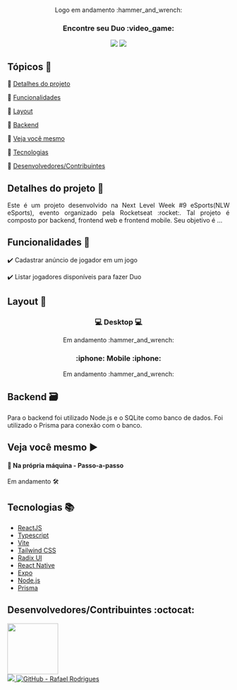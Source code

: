 <!-- -->
<p align="center">
  <br>
  Logo em andamento :hammer_and_wrench:
  <!--
    <Img src="https://github.com/rafarod21/FeedWidget/blob/main/git-assets/logo.svg" width=700/>    
   -->
  
  <h3 align="center"> Encontre seu Duo :video_game: </h3>
  
  <p align="center">
    <img src="https://img.shields.io/static/v1?label=Status&message=Conclu%C3%ADdo&color=brightgreen&style=flat&labelColor=3E3E3E">
    <img src="https://img.shields.io/static/v1?message=NLW%2F9-eSports&label=Rocketseat&color=4A357D&style=flat&labelColor=8257E5">
  </p>
</p>


## Tópicos :scroll:

:small_blue_diamond: [Detalhes do projeto](#detalhes-do-projeto-memo)

:small_blue_diamond: [Funcionalidades](#funcionalidades-stars)

:small_blue_diamond: [Layout](#layout-milky_way)

:small_blue_diamond: [Backend](#backend-card_file_box)

:small_blue_diamond: [Veja você mesmo](#veja-você-mesmo-arrow_forward)

:small_blue_diamond: [Tecnologias](#tecnologias-books)

:small_blue_diamond: [Desenvolvedores/Contribuintes](#desenvolvedorescontribuintes-octocat)

## Detalhes do projeto :memo:

<p align="justify">
Este é um projeto desenvolvido na Next Level Week #9 eSports(NLW eSports), evento organizado pela Rocketseat :rocket:.
Tal projeto é composto por backend, frontend web e frontend mobile.
Seu objetivo é ...
</p>

## Funcionalidades :stars:

✔️ Cadastrar anúncio de jogador em um jogo

✔️ Listar jogadores disponíveis para fazer Duo

## Layout :milky_way:

<h3 align="center">
  💻 Desktop 💻
</h3>
<p align="center">
  Em andamento :hammer_and_wrench:
  <!--
  <Img src="https://github.com/rafarod21/FeedWidget/blob/main/git-assets/FeedWidget-web1.jpeg" width=400>
  <Img src="https://github.com/rafarod21/FeedWidget/blob/main/git-assets/FeedWidget-web2.jpeg" width=400>
  <Img src="https://github.com/rafarod21/FeedWidget/blob/main/git-assets/FeedWidget-web3.jpeg" width=400>
  <Img src="https://github.com/rafarod21/FeedWidget/blob/main/git-assets/FeedWidget-web4.jpeg" width=400>
  -->
</p>
  
<h3 align="center">
  :iphone: Mobile :iphone:
</h3>
<p align="center">
  Em andamento :hammer_and_wrench:
  <!-- 
  <Img src="https://github.com/rafarod21/FeedWidget/blob/main/git-assets/FeedWidget-mobile1.jpeg" width=auto height=400>
  <Img src="https://github.com/rafarod21/FeedWidget/blob/main/git-assets/FeedWidget-mobile2.jpeg" width=auto height=400>
  -->
</p>

## Backend :card_file_box:

Para o backend foi utilizado Node.js e o SQLite como banco de dados. Foi utilizado o Prisma para conexão com o banco.

## Veja você mesmo :arrow_forward:

#### :small_blue_diamond: Na própria máquina - Passo-a-passo

Em andamento :hammer_and_wrench:

<!-- 
    
##### Passo 1: Clonando o repositório
```bash
git clone https://github.com/rafarod21/FeedWidget.git
```
    
##### Passo 2: Acessando a pasta do backend do projeto
```bash
cd FeedWidget/server
```
    
##### Passo 3: Instalando as dependências do backend com npm ou Yarn
```bash
# Utilizando npm
npm install

# Utilizando Yarn
yarn
```

##### Passo 4: Configurando o banco de dados local

- Crie um arquivo ".env" na raiz do projeto, copie o conteúdo a seguir e cole-o dentro desse arquivo
```bash
DATABASE_URL="file:./dev.db"
```
- Dentro da pasta prisma:
    - Delete a pasta "migrations"
    - Delete arquivo "dev.db"
    - Dentro do arquivo "schema.prisma", altere o valor da variável "provider" dentro de "datasource db" para "sqlite"
    
##### Passo 5: Executando as migrations do prisma
```bash
# Utilizando npm
npx prisma migrate dev

# Utilizando Yarn
yarn prisma migrate dev
```
- Quando aparecer a pergunta "Enter a name for the new migration: »" digite:
```bash
create_feedbacks
```
    
##### Passo 6: Executando o backend do projeto com npm ou Yarn
```bash
# Utilizando npm
npm run dev

# Utilizando Yarn
yarn dev
```
    
##### Passo 7: EM OUTRO TERMINAL, acesse a pasta do frontend do projeto
```bash
cd FeedWidget/web
```
    
##### Passo 8: Instalando as dependências do frontend com npm ou Yarn
```bash
# Utilizando npm
npm install

# Utilizando Yarn
yarn
```

##### Passo 9: Executando o frontend do projeto com npm ou Yarn
```bash
# Utilizando npm
npm run dev

# Utilizando Yarn
yarn dev
  
# O projeto deverá ser iniciado na porta 3000
```

##### Passo 10: Vizualizando o projeto
Acesse: http://localhost:3000

-->

## Tecnologias :books:

  - [ReactJS](https://pt-br.reactjs.org)
  - [Typescript](https://www.typescriptlang.org)
  - [Vite](https://vitejs.dev)
  - [Tailwind CSS](https://tailwindcss.com)
  - [Radix UI](https://www.radix-ui.com)
  - [React Native](https://reactnative.dev)
  - [Expo](https://expo.dev)
  - [Node.js](https://nodejs.org)
  - [Prisma](https://www.prisma.io)
    
## Desenvolvedores/Contribuintes :octocat:

<img src="https://avatars0.githubusercontent.com/u/39251153?s=460&u=b18964e9a5e2c3c1ef9bc74ae8c35b11095c841b&v=4" width=115><br>
<a aria-label="LinkedIn - Rafael Rodrigues" href="https://www.linkedin.com/in/rafael-montrezol-942a60170">
    <img src="https://img.shields.io/static/v1?logo=linkedin&label=LinkedIn&message=Rafael%20Rodrigues&color=00A0DC&style=flat&labelColor=0077B5"> 
</a>
<a aria-label="GitHub - Rafael Rodrigues" href="https://github.com/rafarod21">
    <img alt="GitHub - Rafael Rodrigues" src="https://img.shields.io/static/v1?logo=github&label=GitHub&message=Rafael%20Rodrigues&color=2FBB4F&style=flat&labelColor=211F1F"></img>
</a>
